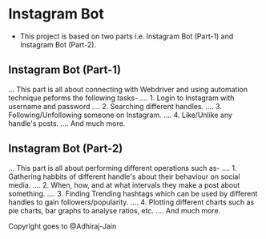 # Instagram Bot

* This project is based on two parts i.e. Instagram Bot (Part-1) and Instagram Bot (Part-2).


## Instagram Bot (Part-1)

... This part is all about connecting with Webdriver and using automation technique peforms the following tasks-
.... 1. Login to Instagram with username and password
.... 2. Searching different handles.
.... 3. Following/Unfollowing someone on Instagram.
.... 4. Like/Unlike any handle's posts.
.... And much more.


## Instagram Bot (Part-2)

... This part is all about performing different operations such as-
.... 1. Gathering habbits of different handle's about their behaviour on social media.
.... 2. When, how, and at what intervals they make a post about something.
.... 3. Finding Trending hashtags which can be used by different handles to gain followers/popularity.
.... 4. Plotting different charts such as pie charts, bar graphs to analyse ratios, etc.
.... And much more.


Copyright goes to @Adhiraj-Jain
